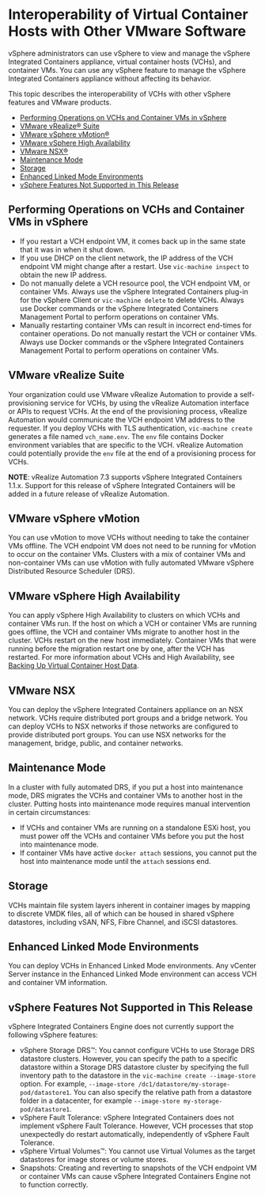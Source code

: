 # Interoperability of Virtual Container Hosts with Other VMware Software
vSphere administrators can use vSphere to view and manage the vSphere Integrated Containers appliance, virtual container hosts (VCHs), and container VMs. You can use any vSphere feature to manage the vSphere Integrated Containers appliance without affecting its behavior.

This topic describes the interoperability of VCHs with other vSphere features and VMware products. 

- [Performing Operations on VCHs and Container VMs in vSphere](#vms)
- [VMware vRealize&reg; Suite](#vrealize)
- [VMware vSphere vMotion&reg;](#vmotion)
- [VMware vSphere High Availability](#ha)
- [VMware NSX&reg;](#nsx)
- [Maintenance Mode](#maintmode)
- [Storage](#vsan)
- [Enhanced Linked Mode Environments](#elm)
- [vSphere Features Not Supported in This Release](#notsupported)

## Performing Operations on VCHs and Container VMs in vSphere <a id="vms"></a>

- If you restart a VCH endpoint VM, it comes back up in the same state that it was in when it shut down. 
- If you use DHCP on the client network, the IP address of the VCH endpoint VM might change after a restart. Use `vic-machine inspect` to obtain the new IP address.
- Do not manually delete a VCH resource pool, the VCH endpoint VM, or container VMs. Always use the vSphere Integrated Containers plug-in for the vSphere Client or `vic-machine delete` to delete VCHs. Always use Docker commands or the vSphere Integrated Containers Management Portal to perform operations on container VMs.
- Manually restarting container VMs can result in incorrect end-times for container operations. Do not manually restart the VCH or container VMs. Always use Docker commands or the vSphere Integrated Containers Management Portal to perform operations on container VMs.

## VMware vRealize Suite <a id="vrealize"></a>
Your organization could use VMware vRealize Automation to provide a self-provisioning service  for VCHs, by using the vRealize Automation interface or APIs to request VCHs. At the end of the provisioning process, vRealize Automation would communicate the VCH endpoint VM address to the requester. If you deploy VCHs with TLS authentication, `vic-machine create` generates a file named `vch_name.env`. The `env` file contains Docker environment variables that are specific to the VCH. vRealize Automation could potentially provide the `env` file at the end of a provisioning process for VCHs.

**NOTE**: vRealize Automation 7.3 supports vSphere Integrated Containers 1.1.x. Support for this release of vSphere Integrated Containers will be added in a future release of vRealize Automation.

## VMware vSphere vMotion <a id="vmotion"></a>

You can use vMotion to move VCHs without needing to take the container VMs offline. The VCH endpoint VM does not need to be running for vMotion to occur on the container VMs. Clusters with a mix of container VMs and non-container VMs can use vMotion with fully automated VMware vSphere Distributed Resource Scheduler (DRS). 

## VMware vSphere High Availability <a id="ha"></a>

You can apply vSphere High Availability to clusters on which VCHs and container VMs run. If the host on which a VCH or container VMs are running goes offline, the VCH and container VMs migrate to another host in the cluster. VCHs restart on the new host immediately. Container VMs that were running before the migration restart one by one, after the VCH has restarted. For more information about VCHs and High Availability, see [Backing Up Virtual Container Host Data](backup_vch.md).

## VMware NSX <a id="nsx"></a>

You can deploy the vSphere Integrated Containers appliance on an NSX network. VCHs require distributed port groups and a bridge network. You can deploy VCHs to NSX networks if those networks are configured to provide distributed port groups. You can use NSX networks for the management, bridge, public, and container networks. 

## Maintenance Mode <a id="maintmode"></a>

In a cluster with fully automated DRS, if you put a host into maintenance mode, DRS migrates the VCHs and container VMs to another host in the cluster. Putting hosts into maintenance mode requires manual intervention in certain circumstances:

- If VCHs and container VMs are running on a standalone ESXi host, you must power off the VCHs and container VMs before you put the host into maintenance mode.
- If container VMs have active `docker attach` sessions, you cannot put the host into maintenance mode until the `attach` sessions end. 

## Storage <a id="vsan"></a>
VCHs maintain file system layers inherent in container images by mapping to discrete VMDK files, all of which can be housed in shared vSphere datastores, including vSAN, NFS, Fibre Channel, and iSCSI datastores.

## Enhanced Linked Mode Environments <a id="elm"></a>
You can deploy VCHs in Enhanced Linked Mode environments. Any vCenter Server instance in the Enhanced Linked Mode environment can access VCH and container VM information.

## vSphere Features Not Supported in This Release <a id="notsupported"></a>
vSphere Integrated Containers Engine does not currently support the following vSphere features:

- vSphere Storage DRS&trade;: You cannot configure VCHs to use Storage DRS datastore clusters. However, you can specify the path to a specific datastore within a Storage DRS datastore cluster by specifying the full inventory path to the datastore in the `vic-machine create --image-store` option. For example, `--image-store /dc1/datastore/my-storage-pod/datastore1`. You can also specify the relative path from a datastore folder in a datacenter, for example `--image-store my-storage-pod/datastore1`.
- vSphere Fault Tolerance: vSphere Integrated Containers does not implement vSphere Fault Tolerance. However, VCH processes that stop unexpectedly do restart automatically, independently of vSphere Fault Tolerance.
- vSphere Virtual Volumes&trade;: You cannot use Virtual Volumes as the target datastores for image stores or volume stores.
- Snapshots: Creating and reverting to snapshots of the VCH endpoint VM or container VMs can cause vSphere Integrated Containers Engine not to function correctly.